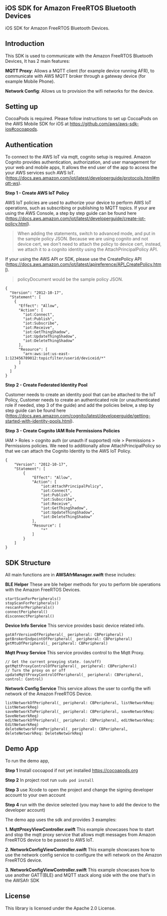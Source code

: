 ## iOS SDK for Amazon FreeRTOS Bluetooth Devices

iOS SDK for Amazon FreeRTOS Bluetooth Devices.

## Introduction

This SDK is used to communicate with the Amazon FreeRTOS Bluetooth Devices, It has 2 main features:

**MQTT Proxy**:  Allows a MQTT client (for example device running AFR), to communicate with AWS MQTT broker through a gateway device (for example Mobile Phone).

**Network Config**:  Allows us to provision the wifi networks for the device.

## Setting up
CocoaPods is required. Please follow instructions to set up CocoaPods on the AWS Mobile SDK for iOS at https://github.com/aws/aws-sdk-ios#cocoapods.

## Authentication

To connect to the AWS IoT via mqtt, cognito setup is required. Amazon Cognito provides authentication, authorization, and user management for your web and mobile apps, It allows the end user of the app to access the your AWS services such AWS IoT. (https://docs.aws.amazon.com/iot/latest/developerguide/protocols.html#mqtt-ws).

**Step 1 - Create AWS IoT Policy**

AWS IoT policies are used to authorize your device to perform AWS IoT operations, such as subscribing or publishing to MQTT topics.
If your are using the AWS Console, a step by step guide can be found here (https://docs.aws.amazon.com/iot/latest/developerguide/create-iot-policy.html).

> When adding the statements, switch to advanced mode, and put in the sample policy JSON.
> Because we are using cognito and not device cert, we don't need to attach the policy to device cert, instead, we attach it to a cognito identity using the AttachPrincipalPolicy API.

If your using the AWS API or SDK, please use the CreatePolicy API (https://docs.aws.amazon.com/iot/latest/apireference/API_CreatePolicy.html).

> policyDocument would be the sample policy JSON.

```
{
  "Version": "2012-10-17",
  "Statement": [
    {
      "Effect": "Allow",
      "Action": [
        "iot:Connect",
        "iot:Publish",
        "iot:Subscribe",
        "iot:Receive",
        "iot:GetThingShadow",
        "iot:UpdateThingShadow",
        "iot:DeleteThingShadow"
      ],
      "Resource": [
        "arn:aws:iot:us-east-1:123456789012:topicfilter/userid/deviceid/*"
      ]
    }
  ]
}
```
**Step 2 - Create Federated Identity Pool**

Customer needs to create an identity pool that can be attached to the IoT Policy, Customer needs to create an authenticated role (or unauthenticated role if needed, step 3 of the guide) and add the policies below, a step by step guide can be found here (https://docs.aws.amazon.com/cognito/latest/developerguide/getting-started-with-identity-pools.html).

**Step 3 - Create Cognito IAM Role Permissions Policies**

IAM > Roles > cognito auth (or unauth if supported) role > Permissions > Permissions policies. We need to additionally allow AttachPrincipalPolicy so that we can attach the Cognito Identity to the AWS IoT Policy.


```
{
    "Version": "2012-10-17",
    "Statement": [
        {
            "Effect": "Allow",
            "Action": [
                "iot:AttachPrincipalPolicy",
                "iot:Connect",
                "iot:Publish",
                "iot:Subscribe",
                "iot:Receive",
                "iot:GetThingShadow",
                "iot:UpdateThingShadow",
                "iot:DeleteThingShadow"
            ],
            "Resource": [
                "*"
            ]
        }
    ]
}
```

## SDK Structure

All main functions are in **AWSAfrManager.swift** these includes:

**BLE Helper**
These are ble helper methods for you to perform ble operations with the Amazon FreeRTOS Devices.

```
startScanForPeripherals()
stopScanForPeripherals()
rescanForPeripherals()
connectPeripheral()
disconnectPeripheral()
```

**Device Info Service**
This service provides basic device related info.

```
gatAfrVersionOfPeripheral(_ peripheral: CBPeripheral)
getBrokerEndpointOfPeripheral(_ peripheral: CBPeripheral)
getMtuOfPeripheral(_ peripheral: CBPeripheral)
```

**Mqtt Proxy Service**
This service provides control to the Mqtt Proxy.

```
// Get the current proxying state. (on/off)
getMqttProxyControlOfPeripheral(_ peripheral: CBPeripheral)
// Turn the proxy on or off
updateMqttProxyControlOfPeripheral(_ peripheral: CBPeripheral, control: Control)
```

**Network Config Service**
This service allows the user to config the wifi network of the Amazon FreeRTOS Device.

```
listNetworkOfPeripheral(_ peripheral: CBPeripheral, listNetworkReq: ListNetworkReq)
saveNetworkToPeripheral(_ peripheral: CBPeripheral, saveNetworkReq: SaveNetworkReq)
editNetworkOfPeripheral(_ peripheral: CBPeripheral, editNetworkReq: EditNetworkReq)
deleteNetworkFromPeripheral(_ peripheral: CBPeripheral, deleteNetworkReq: DeleteNetworkReq)
```

## Demo App

To run the demo app,

**Step 1** Install cocoapod if not yet installed https://cocoapods.org

**Step 2** In project root run ```sudo pod install```

**Step 3** use Xcode to open the project and change the signing developer account to your own account

**Step 4** run with the device selected (you may have to add the device to the  developer account)

The demo app uses the sdk and provides 3 examples:

**1. MqttProxyViewController.swift**
This example showcases how to start and stop the mqtt proxy service that allows mqtt messages from Amazon FreeRTOS device to be passed to AWS IoT.

**2. NetworkConfigViewController.swift**
This example showcases how to use the network config service to configure the wifi network on the Amazon FreeRTOS device.

**3. NetworkConfigViewController.swift**
This example showcases how to use another GATT(BLE) and MQTT stack along side with the one that's in the AWSAfr SDK

## License

This library is licensed under the Apache 2.0 License. 
